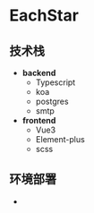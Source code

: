 # EachStar

## 技术栈

- **backend**
  - Typescript
  - koa
  - postgres
  - smtp
- **frontend**
  - Vue3
  - Element-plus
  - scss

## 环境部署

-

